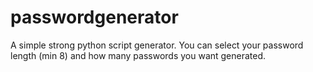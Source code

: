 # passwordgenerator
A simple strong python script generator. You can select your password length (min 8) and how many passwords you want generated.
